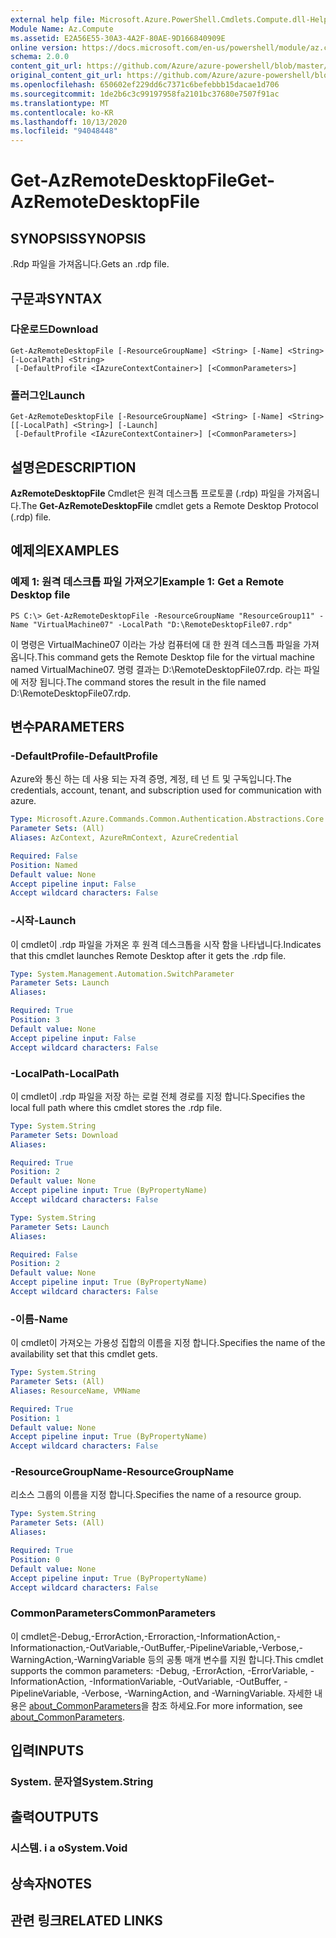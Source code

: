 ```yaml
---
external help file: Microsoft.Azure.PowerShell.Cmdlets.Compute.dll-Help.xml
Module Name: Az.Compute
ms.assetid: E2A56E55-30A3-4A2F-80AE-9D166840909E
online version: https://docs.microsoft.com/en-us/powershell/module/az.compute/get-azremotedesktopfile
schema: 2.0.0
content_git_url: https://github.com/Azure/azure-powershell/blob/master/src/Compute/Compute/help/Get-AzRemoteDesktopFile.md
original_content_git_url: https://github.com/Azure/azure-powershell/blob/master/src/Compute/Compute/help/Get-AzRemoteDesktopFile.md
ms.openlocfilehash: 650602ef229dd6c7371c6befebbb15dacae1d706
ms.sourcegitcommit: 1de2b6c3c99197958fa2101bc37680e7507f91ac
ms.translationtype: MT
ms.contentlocale: ko-KR
ms.lasthandoff: 10/13/2020
ms.locfileid: "94048448"
---
```

# <span data-ttu-id="25a7c-101">Get-AzRemoteDesktopFile</span><span class="sxs-lookup"><span data-stu-id="25a7c-101">Get-AzRemoteDesktopFile</span></span>

## <span data-ttu-id="25a7c-102">SYNOPSIS</span><span class="sxs-lookup"><span data-stu-id="25a7c-102">SYNOPSIS</span></span>
<span data-ttu-id="25a7c-103">.Rdp 파일을 가져옵니다.</span><span class="sxs-lookup"><span data-stu-id="25a7c-103">Gets an .rdp file.</span></span>

## <span data-ttu-id="25a7c-104">구문과</span><span class="sxs-lookup"><span data-stu-id="25a7c-104">SYNTAX</span></span>

### <span data-ttu-id="25a7c-105">다운로드</span><span class="sxs-lookup"><span data-stu-id="25a7c-105">Download</span></span>
```
Get-AzRemoteDesktopFile [-ResourceGroupName] <String> [-Name] <String> [-LocalPath] <String>
 [-DefaultProfile <IAzureContextContainer>] [<CommonParameters>]
```

### <span data-ttu-id="25a7c-106">플러그인</span><span class="sxs-lookup"><span data-stu-id="25a7c-106">Launch</span></span>
```
Get-AzRemoteDesktopFile [-ResourceGroupName] <String> [-Name] <String> [[-LocalPath] <String>] [-Launch]
 [-DefaultProfile <IAzureContextContainer>] [<CommonParameters>]
```

## <span data-ttu-id="25a7c-107">설명은</span><span class="sxs-lookup"><span data-stu-id="25a7c-107">DESCRIPTION</span></span>
<span data-ttu-id="25a7c-108">**AzRemoteDesktopFile** Cmdlet은 원격 데스크톱 프로토콜 (.rdp) 파일을 가져옵니다.</span><span class="sxs-lookup"><span data-stu-id="25a7c-108">The **Get-AzRemoteDesktopFile** cmdlet gets a Remote Desktop Protocol (.rdp) file.</span></span>

## <span data-ttu-id="25a7c-109">예제의</span><span class="sxs-lookup"><span data-stu-id="25a7c-109">EXAMPLES</span></span>

### <span data-ttu-id="25a7c-110">예제 1: 원격 데스크톱 파일 가져오기</span><span class="sxs-lookup"><span data-stu-id="25a7c-110">Example 1: Get a Remote Desktop file</span></span>
```
PS C:\> Get-AzRemoteDesktopFile -ResourceGroupName "ResourceGroup11" -Name "VirtualMachine07" -LocalPath "D:\RemoteDesktopFile07.rdp"
```

<span data-ttu-id="25a7c-111">이 명령은 VirtualMachine07 이라는 가상 컴퓨터에 대 한 원격 데스크톱 파일을 가져옵니다.</span><span class="sxs-lookup"><span data-stu-id="25a7c-111">This command gets the Remote Desktop file for the virtual machine named VirtualMachine07.</span></span>
<span data-ttu-id="25a7c-112">명령 결과는 D:\RemoteDesktopFile07.rdp. 라는 파일에 저장 됩니다.</span><span class="sxs-lookup"><span data-stu-id="25a7c-112">The command stores the result in the file named D:\RemoteDesktopFile07.rdp.</span></span>

## <span data-ttu-id="25a7c-113">변수</span><span class="sxs-lookup"><span data-stu-id="25a7c-113">PARAMETERS</span></span>

### <span data-ttu-id="25a7c-114">-DefaultProfile</span><span class="sxs-lookup"><span data-stu-id="25a7c-114">-DefaultProfile</span></span>
<span data-ttu-id="25a7c-115">Azure와 통신 하는 데 사용 되는 자격 증명, 계정, 테 넌 트 및 구독입니다.</span><span class="sxs-lookup"><span data-stu-id="25a7c-115">The credentials, account, tenant, and subscription used for communication with azure.</span></span>

```yaml
Type: Microsoft.Azure.Commands.Common.Authentication.Abstractions.Core.IAzureContextContainer
Parameter Sets: (All)
Aliases: AzContext, AzureRmContext, AzureCredential

Required: False
Position: Named
Default value: None
Accept pipeline input: False
Accept wildcard characters: False
```

### <span data-ttu-id="25a7c-116">-시작</span><span class="sxs-lookup"><span data-stu-id="25a7c-116">-Launch</span></span>
<span data-ttu-id="25a7c-117">이 cmdlet이 .rdp 파일을 가져온 후 원격 데스크톱을 시작 함을 나타냅니다.</span><span class="sxs-lookup"><span data-stu-id="25a7c-117">Indicates that this cmdlet launches Remote Desktop after it gets the .rdp file.</span></span>

```yaml
Type: System.Management.Automation.SwitchParameter
Parameter Sets: Launch
Aliases:

Required: True
Position: 3
Default value: None
Accept pipeline input: False
Accept wildcard characters: False
```

### <span data-ttu-id="25a7c-118">-LocalPath</span><span class="sxs-lookup"><span data-stu-id="25a7c-118">-LocalPath</span></span>
<span data-ttu-id="25a7c-119">이 cmdlet이 .rdp 파일을 저장 하는 로컬 전체 경로를 지정 합니다.</span><span class="sxs-lookup"><span data-stu-id="25a7c-119">Specifies the local full path where this cmdlet stores the .rdp file.</span></span>

```yaml
Type: System.String
Parameter Sets: Download
Aliases:

Required: True
Position: 2
Default value: None
Accept pipeline input: True (ByPropertyName)
Accept wildcard characters: False
```

```yaml
Type: System.String
Parameter Sets: Launch
Aliases:

Required: False
Position: 2
Default value: None
Accept pipeline input: True (ByPropertyName)
Accept wildcard characters: False
```

### <span data-ttu-id="25a7c-120">-이름</span><span class="sxs-lookup"><span data-stu-id="25a7c-120">-Name</span></span>
<span data-ttu-id="25a7c-121">이 cmdlet이 가져오는 가용성 집합의 이름을 지정 합니다.</span><span class="sxs-lookup"><span data-stu-id="25a7c-121">Specifies the name of the availability set that this cmdlet gets.</span></span>

```yaml
Type: System.String
Parameter Sets: (All)
Aliases: ResourceName, VMName

Required: True
Position: 1
Default value: None
Accept pipeline input: True (ByPropertyName)
Accept wildcard characters: False
```

### <span data-ttu-id="25a7c-122">-ResourceGroupName</span><span class="sxs-lookup"><span data-stu-id="25a7c-122">-ResourceGroupName</span></span>
<span data-ttu-id="25a7c-123">리소스 그룹의 이름을 지정 합니다.</span><span class="sxs-lookup"><span data-stu-id="25a7c-123">Specifies the name of a resource group.</span></span>

```yaml
Type: System.String
Parameter Sets: (All)
Aliases:

Required: True
Position: 0
Default value: None
Accept pipeline input: True (ByPropertyName)
Accept wildcard characters: False
```

### <span data-ttu-id="25a7c-124">CommonParameters</span><span class="sxs-lookup"><span data-stu-id="25a7c-124">CommonParameters</span></span>
<span data-ttu-id="25a7c-125">이 cmdlet은-Debug,-ErrorAction,-Erroraction,-InformationAction,-Informationaction,-OutVariable,-OutBuffer,-PipelineVariable,-Verbose,-WarningAction,-WarningVariable 등의 공통 매개 변수를 지원 합니다.</span><span class="sxs-lookup"><span data-stu-id="25a7c-125">This cmdlet supports the common parameters: -Debug, -ErrorAction, -ErrorVariable, -InformationAction, -InformationVariable, -OutVariable, -OutBuffer, -PipelineVariable, -Verbose, -WarningAction, and -WarningVariable.</span></span> <span data-ttu-id="25a7c-126">자세한 내용은 [about_CommonParameters](http://go.microsoft.com/fwlink/?LinkID=113216)을 참조 하세요.</span><span class="sxs-lookup"><span data-stu-id="25a7c-126">For more information, see [about_CommonParameters](http://go.microsoft.com/fwlink/?LinkID=113216).</span></span>

## <span data-ttu-id="25a7c-127">입력</span><span class="sxs-lookup"><span data-stu-id="25a7c-127">INPUTS</span></span>

### <span data-ttu-id="25a7c-128">System. 문자열</span><span class="sxs-lookup"><span data-stu-id="25a7c-128">System.String</span></span>

## <span data-ttu-id="25a7c-129">출력</span><span class="sxs-lookup"><span data-stu-id="25a7c-129">OUTPUTS</span></span>

### <span data-ttu-id="25a7c-130">시스템. i a o</span><span class="sxs-lookup"><span data-stu-id="25a7c-130">System.Void</span></span>

## <span data-ttu-id="25a7c-131">상속자</span><span class="sxs-lookup"><span data-stu-id="25a7c-131">NOTES</span></span>

## <span data-ttu-id="25a7c-132">관련 링크</span><span class="sxs-lookup"><span data-stu-id="25a7c-132">RELATED LINKS</span></span>
